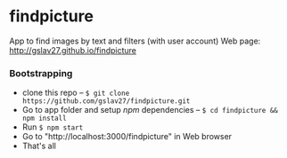 # findpicture
App to find images by text and filters (with user account)
Web page: http://gslav27.github.io/findpicture

### Bootstrapping

- clone this repo – `$ git clone https://github.com/gslav27/findpicture.git`
- Go to app folder and setup *npm* dependencies – `$ cd findpicture && npm install`
- Run `$ npm start`
- Go to "http://localhost:3000/findpicture" in Web browser
- That's all
